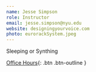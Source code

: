 ```yaml
---
name: Jesse Simpson
role: Instructor
email: jesse.simpson@nyu.edu
website: designingyourvoice.com
photo: eurorackSystem.jpeg
---
```


Sleeping or Synthing

[Office Hours](#){: .btn .btn-outline }

